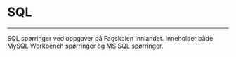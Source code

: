 # SQL

<hr>

SQL spørringer ved oppgaver på Fagskolen Innlandet. Inneholder både MySQL Workbench spørringer og MS SQL spørringer. 

